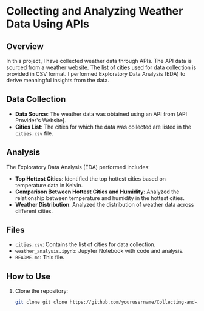 # Collecting and Analyzing Weather Data Using APIs

## Overview

In this project, I have collected weather data through APIs. The API data is sourced from a weather website. The list of cities used for data collection is provided in CSV format. I performed Exploratory Data Analysis (EDA) to derive meaningful insights from the data.

## Data Collection

- **Data Source**: The weather data was obtained using an API from [API Provider's Website].
- **Cities List**: The cities for which the data was collected are listed in the `cities.csv` file.

## Analysis

The Exploratory Data Analysis (EDA) performed includes:

- **Top Hottest Cities**: Identified the top hottest cities based on temperature data in Kelvin.
- **Comparison Between Hottest Cities and Humidity**: Analyzed the relationship between temperature and humidity in the hottest cities.
- **Weather Distribution**: Analyzed the distribution of weather data across different cities.

## Files

- `cities.csv`: Contains the list of cities for data collection.
- `weather_analysis.ipynb`: Jupyter Notebook with code and analysis.
- `README.md`: This file.

## How to Use

1. Clone the repository: 
   ```bash
   git clone git clone https://github.com/yourusername/Collecting-and-Analysing-Weather-Data-Using-APIs.git
